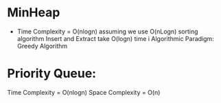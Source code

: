 # MinHeap
- Time Complexity = O(nlogn) assuming we use O(nLogn) sorting algorithm
Insert and Extract take O(logn) time
i Algorithmic Paradigm: Greedy Algorithm

# Priority Queue:
Time Complexity = O(nlogn)
Space Complexity = O(n)
